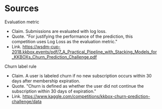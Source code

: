 # Sources

Evaluation metric
- Claim. Submissions are evaluated with log loss.
- Quote. "For justifying the performance of the prediction, this competition uses Log Loss as the evaluation metric."
- Link. https://wsdm-cup-2018.kkbox.events/pdf/7_A_Practical_Pipeline_with_Stacking_Models_for_KKBOXs_Churn_Prediction_Challenge.pdf

Churn label rule
- Claim. A user is labeled churn if no new subscription occurs within 30 days after membership expiration.
- Quote. "Churn is defined as whether the user did not continue the subscription within 30 days of expiration."
- Link. https://www.kaggle.com/competitions/kkbox-churn-prediction-challenge/data